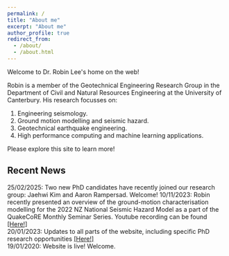 ```yaml
---
permalink: /
title: "About me"
excerpt: "About me"
author_profile: true
redirect_from: 
  - /about/
  - /about.html
---
```


Welcome to Dr. Robin Lee's home on the web!

Robin is a member of the Geotechnical Engineering Research Group in the Department of Civil and Natural Resources Engineering at the University of Canterbury. His research focusses on:

1. Engineering seismology.
2. Ground motion modelling and seismic hazard.
3. Geotechnical earthquake engineering.
4. High performance computing and machine learning applications.

Please explore this site to learn more!

## Recent News

25/02/2025: Two new PhD candidates have recently joined our research group: Jaehwi Kim and Aaron Rampersad. Welcome!
10/11/2023: Robin recently presented an overview of the ground-motion characterisation modelling for the 2022 NZ National Seismic Hazard Model as a part of the QuakeCoRE Monthly Seminar Series. Youtube recording can be found [[Here!]](https://www.youtube.com/watch?v=ZcCRHgJkeSo)  
20/01/2023: Updates to all parts of the website, including specific PhD research opportunities [[Here!]](https://lee-robin.github.io/opportunities/)  
19/01/2020: Website is live! Welcome.
